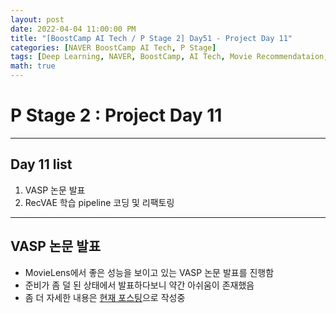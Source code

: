 ```yaml
---
layout: post
date: 2022-04-04 11:00:00 PM
title: "[BoostCamp AI Tech / P Stage 2] Day51 - Project Day 11"
categories: [NAVER BoostCamp AI Tech, P Stage]
tags: [Deep Learning, NAVER, BoostCamp, AI Tech, Movie Recommendataion, Project]
math: true
---
```


# P Stage 2 : Project Day 11

---

## Day 11 list

1. VASP 논문 발표
2. RecVAE 학습 pipeline 코딩 및 리팩토링

---

## VASP 논문 발표

- MovieLens에서 좋은 성능을 보이고 있는 VASP 논문 발표를 진행함
- 준비가 좀 덜 된 상태에서 발표하다보니 약간 아쉬움이 존재했음
- 좀 더 자세한 내용은 [현재 포스팅](https://cow-coding.github.io/posts/VASP/)으로 작성중